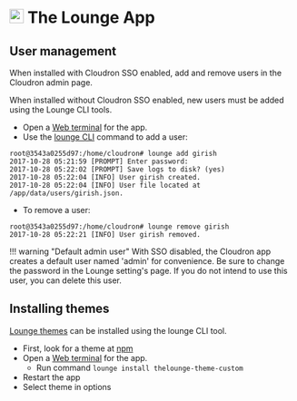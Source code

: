 # <img src="/img/thelounge-logo.png" width="25px"> The Lounge App

## User management

When installed with Cloudron SSO enabled, add and remove users in the Cloudron
admin page.

When installed without Cloudron SSO enabled, new users must be added using
the Lounge CLI tools.

* Open a [Web terminal](/documentation/apps/#web-terminal) for the app.
* Use the [lounge CLI](https://thelounge.github.io/docs/server/users.html) command
  to add a user:

```
root@3543a0255d97:/home/cloudron# lounge add girish
2017-10-28 05:21:59 [PROMPT] Enter password:
2017-10-28 05:22:02 [PROMPT] Save logs to disk? (yes)
2017-10-28 05:22:04 [INFO] User girish created.
2017-10-28 05:22:04 [INFO] User file located at /app/data/users/girish.json.
```

* To remove a user:

```
root@3543a0255d97:/home/cloudron# lounge remove girish
2017-10-28 05:22:21 [INFO] User girish removed.
```

!!! warning "Default admin user"
    With SSO disabled, the Cloudron app creates a default user named 'admin'
    for convenience. Be sure to change the password in the Lounge setting's
    page. If you do not intend to use this user, you can delete this user.


## Installing themes

[Lounge themes](https://thelounge.github.io/docs/plugins/themes.html) can be
installed using the lounge CLI tool.

* First, look for a theme at [npm](https://www.npmjs.com/search?q=keywords%3Athelounge-theme)
* Open a [Web terminal](/documentation/apps/#web-terminal) for the app.
    * Run command `lounge install thelounge-theme-custom`
* Restart the app
* Select theme in options

